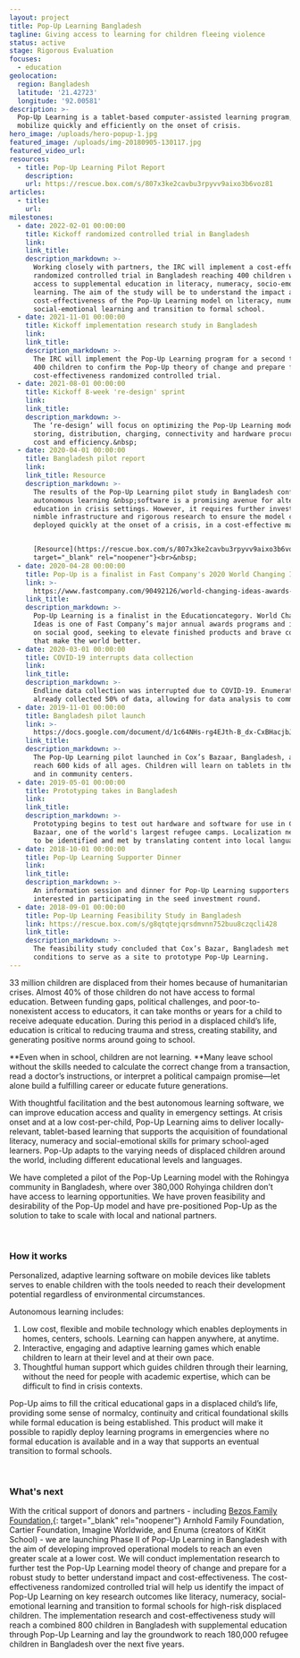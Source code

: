 ```yaml
---
layout: project
title: Pop-Up Learning Bangladesh
tagline: Giving access to learning for children fleeing violence
status: active
stage: Rigorous Evaluation
focuses:
  - education
geolocation:
  region: Bangladesh
  latitude: '21.42723'
  longitude: '92.00581'
description: >-
  Pop-Up Learning is a tablet-based computer-assisted learning program, aimed to
  mobilize quickly and efficiently on the onset of crisis.
hero_image: /uploads/hero-popup-1.jpg
featured_image: /uploads/img-20180905-130117.jpg
featured_video_url:
resources:
  - title: Pop-Up Learning Pilot Report
    description:
    url: https://rescue.box.com/s/807x3ke2cavbu3rpyvv9aixo3b6voz81
articles:
  - title:
    url:
milestones:
  - date: 2022-02-01 00:00:00
    title: Kickoff randomized controlled trial in Bangladesh
    link:
    link_title:
    description_markdown: >-
      Working closely with partners, the IRC will implement a cost-effectiveness
      randomized controlled trial in Bangladesh reaching 400 children with
      access to supplemental education in literacy, numeracy, socio-emotional
      learning. The aim of the study will be to understand the impact and
      cost-effectiveness of the Pop-Up Learning model on literacy, numeracy,
      social-emotional learning and transition to formal school.
  - date: 2021-11-01 00:00:00
    title: Kickoff implementation research study in Bangladesh
    link:
    link_title:
    description_markdown: >-
      The IRC will implement the Pop-Up Learning program for a second time with
      400 children to confirm the Pop-Up theory of change and prepare for the
      cost-effectiveness randomized controlled trial.
  - date: 2021-08-01 00:00:00
    title: Kickoff 8-week 're-design' sprint
    link:
    link_title:
    description_markdown: >-
      The ‘re-design’ will focus on optimizing the Pop-Up Learning model for
      storing, distribution, charging, connectivity and hardware procurement for
      cost and efficiency.&nbsp;
  - date: 2020-04-01 00:00:00
    title: Bangladesh pilot report
    link:
    link_title: Resource
    description_markdown: >-
      The results of the Pop-Up Learning pilot study in Bangladesh confirm that
      autonomous learning &nbsp;software is a promising avenue for alternative
      education in crisis settings. However, it requires further investment in
      nimble infrastructure and rigorous research to ensure the model can be
      deployed quickly at the onset of a crisis, in a cost-effective manner.


      [Resource](https://rescue.box.com/s/807x3ke2cavbu3rpyvv9aixo3b6voz81){:
      target="_blank" rel="noopener"}<br>&nbsp;
  - date: 2020-04-28 00:00:00
    title: Pop-Up is a finalist in Fast Company's 2020 World Changing Ideas.
    link: >-
      https://www.fastcompany.com/90492126/world-changing-ideas-awards-2020-education-finalists-and-honorable-mentions
    link_title:
    description_markdown: >-
      Pop-Up Learning is a finalist in the Educationcategory. World Changing
      Ideas is one of Fast Company’s major annual awards programs and is focused
      on social good, seeking to elevate finished products and brave concepts
      that make the world better.
  - date: 2020-03-01 00:00:00
    title: COVID-19 interrupts data collection
    link:
    link_title:
    description_markdown: >-
      Endline data collection was interrupted due to COVID-19. Enumerators had
      already collected 50% of data, allowing for data analysis to commence.
  - date: 2019-11-01 00:00:00
    title: Bangladesh pilot launch
    link: >-
      https://docs.google.com/document/d/1c64NHs-rg4EJth-B_dx-CxBHacjbJ5rBM5PCYewRPeI/edit?usp=sharing
    link_title:
    description_markdown: >-
      The Pop-Up Learning pilot launched in Cox’s Bazaar, Bangladesh, aiming to
      reach 600 kids of all ages. Children will learn on tablets in their homes
      and in community centers.
  - date: 2019-05-01 00:00:00
    title: Prototyping takes in Bangladesh
    link:
    link_title:
    description_markdown: >-
      Prototyping begins to test out hardware and software for use in Cox's
      Bazaar, one of the world's largest refugee camps. Localization needs begin
      to be identified and met by translating content into local languages.
  - date: 2018-10-01 00:00:00
    title: Pop-Up Learning Supporter Dinner
    link:
    link_title:
    description_markdown: >-
      An information session and dinner for Pop-Up Learning supporters and those
      interested in participating in the seed investment round.
  - date: 2018-09-01 00:00:00
    title: Pop-Up Learning Feasibility Study in Bangladesh
    link: https://rescue.box.com/s/g8qtqtejqrsdmvnn752buu8czqcli428
    link_title:
    description_markdown: >-
      The feasibility study concluded that Cox’s Bazar, Bangladesh met the
      conditions to serve as a site to prototype Pop-Up Learning.
---
```


33 million children are displaced from their homes because of humanitarian crises. Almost 40% of those children do not have access to formal education. Between funding gaps, political challenges, and poor-to-nonexistent access to educators, it can take months or years for a child to receive adequate education. During this period in a displaced child’s life, education is critical to reducing trauma and stress, creating stability, and generating positive norms around going to school.

**Even when in school, children are not learning.&nbsp;**Many leave school without the skills needed to calculate the correct change from a transaction, read a doctor’s instructions, or interpret a political campaign promise—let alone build a fulfilling career or educate future generations.&nbsp;

With thoughtful facilitation and the best autonomous learning software, we can improve education access and quality in emergency settings. At crisis onset and at a low cost-per-child, Pop-Up Learning aims to deliver locally-relevant, tablet-based learning that supports the acquisition of foundational literacy, numeracy and social-emotional skills for primary school-aged learners. Pop-Up adapts to the varying needs of displaced children around the world, including different educational levels and languages.

We have completed a pilot of the Pop-Up Learning model with the Rohingya community in Bangladesh, where over 380,000 Rohyinga children don’t have access to learning opportunities. We have proven feasibility and desirability of the Pop-Up model and have pre-positioned Pop-Up as the solution to take to scale with local and national partners.

&nbsp;

### How it works

Personalized, adaptive learning software on mobile devices like tablets serves to enable children with the tools needed to reach their development potential regardless of environmental circumstances.

Autonomous learning includes:

1. Low cost, flexible and mobile technology which enables deployments in homes, centers, schools. Learning can happen anywhere, at anytime.
2. Interactive, engaging and adaptive learning games which enable children to learn at their level and at their own pace.
3. Thoughtful human support which guides children through their learning, without the need for people with academic expertise, which can be difficult to find in crisis contexts.

Pop-Up aims to fill the critical educational gaps in a displaced child’s life, providing some sense of normalcy, continuity and critical foundational skills while formal education is being established. This product will make it possible to rapidly deploy learning programs in emergencies where no formal education is available and in a way that supports an eventual transition to formal schools.

&nbsp;

### What's next

With the critical support of donors and partners - including [Bezos Family Foundation,](https://www.bezosfamilyfoundation.org/){: target="_blank" rel="noopener"} Arnhold Family Foundation, Cartier Foundation, Imagine Worldwide, and Enuma (creators of KitKit School) - we are launching Phase II of Pop-Up Learning in Bangladesh with the aim of developing improved operational models to reach an even greater scale at a lower cost. We will conduct implementation research to further test the Pop-Up Learning model theory of change and prepare for a robust study to better understand impact and cost-effectiveness. The cost-effectiveness randomized controlled trial will help us identify the impact of Pop-Up Learning on key research outcomes like literacy, numeracy, social-emotional learning and transition to formal schools for high-risk displaced children. The implementation research and cost-effectiveness study will reach a combined 800 children in Bangladesh with supplemental education through Pop-Up Learning and lay the groundwork to reach 180,000 refugee children in Bangladesh over the next five years.&nbsp;
